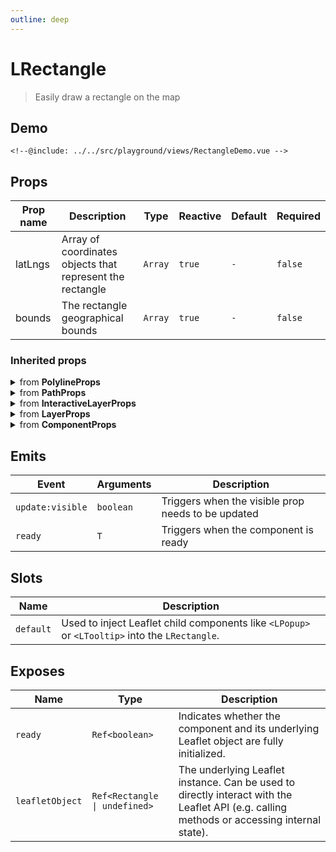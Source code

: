 ```yaml
---
outline: deep
---
```


# LRectangle

> Easily draw a rectangle on the map

## Demo

<script>
import "leaflet/dist/leaflet.css";
</script>

<div class="demo">
    <RectangleDemo />
</div>

```vue{13-29}
<!--@include: ../../src/playground/views/RectangleDemo.vue -->
```

## Props

| Prop name | Description | Type | Reactive | Default | Required |
| --- | --- | --- | --- | --- | --- |
| latLngs | Array of coordinates objects that represent the rectangle | `Array` | `true` | `-` | `false` |
| bounds | The rectangle geographical bounds | `Array` | `true` | `-` | `false` |

### Inherited props
<details>
<summary>from <strong>PolylineProps</strong></summary>

| Prop name | Description | Type | Reactive | Default | Required |
| --- | --- | --- | --- | --- | --- |
| noClip | Disable polyline clipping. | `boolean` | `true` | `-` | `false` |
| smoothFactor | How much to simplify the polyline on each zoom level. More means better performance and smoother looks, and less means more accurate representation. | `number` | `true` | `-` | `false` |

</details>

<details>
<summary>from <strong>PathProps</strong></summary>

| Prop name | Description | Type | Reactive | Default | Required |
| --- | --- | --- | --- | --- | --- |
| stroke | Whether to draw stroke along the path. Set it to `false` to disable borders on polygons or circles. | `boolean` | `true` | `-` | `false` |
| color | Stroke color | `string` | `true` | `-` | `false` |
| weight | Stroke width in pixels | `number` | `true` | `-` | `false` |
| opacity | Stroke opacity | `number` | `true` | `-` | `false` |
| lineCap | A string that defines [shape to be used at the end](https://developer.mozilla.org/docs/Web/SVG/Attribute/stroke-linecap) of the stroke. | `LineCapShape` | `true` | `-` | `false` |
| lineJoin | A string that defines [shape to be used at the corners](https://developer.mozilla.org/docs/Web/SVG/Attribute/stroke-linejoin) of the stroke. | `LineJoinShape` | `true` | `-` | `false` |
| dashArray | A string that defines the stroke [dash pattern](https://developer.mozilla.org/docs/Web/SVG/Attribute/stroke-dasharray). | `string` | `true` | `-` | `false` |
| dashOffset | A string that defines the [distance into the dash pattern to start the dash](https://developer.mozilla.org/docs/Web/SVG/Attribute/stroke-dashoffset). | `string` | `true` | `-` | `false` |
| fill | Whether to fill the path with color. Set it to `false` to disable filling on polygons or circles. | `boolean` | `true` | `-` | `false` |
| fillColor | Fill color | `string` | `true` | `-` | `false` |
| fillOpacity | Fill opacity | `number` | `true` | `-` | `false` |
| fillRule | A string that defines [how the inside of a shape](https://developer.mozilla.org/docs/Web/SVG/Attribute/fill-rule) is determined. | `FillRule` | `true` | `-` | `false` |
| className | Custom class name set on an element. Only for SVG renderer. | `string` | `true` | `-` | `false` |

</details>

<details>
<summary>from <strong>InteractiveLayerProps</strong></summary>

| Prop name | Description | Type | Reactive | Default | Required |
| --- | --- | --- | --- | --- | --- |
| bubblingMouseEvents | When `true`, a pointer event on this path will trigger the same event on the map (unless [DomEvent.stopPropagation](https://leafletjs.com/reference-2.0.0.html#domevent-stoppropagation) is used). | `boolean` | `initOnly` | `-` | `false` |
| interactive | If `false`, the layer will not emit pointer events and will act as a part of the underlying map. | `boolean` | `initOnly` | `-` | `false` |

</details>

<details>
<summary>from <strong>LayerProps</strong></summary>

| Prop name | Description | Type | Reactive | Default | Required |
| --- | --- | --- | --- | --- | --- |
| pane | By default, the layer will be added to the map's [overlay pane](https://leafletjs.com/reference-2.0.0.html#map-overlaypane). Overriding this option will cause the layer to be placed on another pane by default. Not effective if the renderer option is set (the renderer option will override the pane option). | `string` | `initOnly` | `-` | `false` |
| attribution | String to be shown in the attribution control, e.g. "© OpenStreetMap contributors". It describes the layer data and is often a legal obligation towards copyright holders and tile providers. | `string` | `true` | `-` | `false` |
| name | - | `string` | `true` | `-` | `false` |
| layerType | - | `LayerType` | `true` | `-` | `false` |
| visible | - | `boolean` | `true` | `-` | `false` |

</details>

<details>
<summary>from <strong>ComponentProps</strong></summary>

| Prop name | Description | Type | Reactive | Default | Required |
| --- | --- | --- | --- | --- | --- |
| options | Leaflet options to pass to the component constructor. | `T` | `initOnly` | `-` | `false` |

</details>

## Emits

| Event | Arguments | Description |
| --- | --- | --- |
| `update:visible` | `boolean` | Triggers when the visible prop needs to be updated |
| `ready` | `T` | Triggers when the component is ready |

## Slots

| Name | Description |
| --- | --- |
| `default` | Used to inject Leaflet child components like `<LPopup>` or `<LTooltip>` into the `LRectangle`. |

## Exposes

| Name | Type | Description |
| --- | --- | --- |
| `ready` | `Ref<boolean>` | Indicates whether the component and its underlying Leaflet object are fully initialized. |
| `leafletObject` | `Ref<Rectangle \| undefined>` | The underlying Leaflet instance. Can be used to directly interact with the Leaflet API (e.g. calling methods or accessing internal state). |

